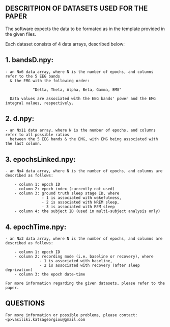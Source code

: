 ## DESCRITPION OF DATASETS USED FOR THE PAPER

The software expects the data to be formated as in the template 
provided in the given files.

Each dataset consists of 4 data arrays, described below:

## 1. **bandsD.npy**:
	- an Nx6 data array, where N is the number of epochs, and columns refer to the 5 EEG bands
	  & the EMG with the following order:
	  
				"Delta, Theta, Alpha, Beta, Gamma, EMG"
				
	  Data values are associated with the EEG bands' power and the EMG integral values, respectively.

## 2. **d.npy**:
	- an Nx11 data array, where N is the number of epochs, and columns refer to all possible ratios 
	  between the 5 EEG bands & the EMG, with EMG being associated with the last column.

## 3. **epochsLinked.npy**:
	- an Nx4 data array, where N is the number of epochs, and columns are described as follows:
	
		- column 1: epoch ID
		- column 2: epoch index (currently not used)
		- column 3: ground truth sleep stage ID, where
					- 1 is associated with wakefulness,
					- 2 is associated with NREM sleep,
					- 3 is associated with REM sleep
		- column 4: the subject ID (used in multi-subject analysis only)

## 4. **epochTime.npy**:
	- an Nx3 data array, where N is the number of epochs, and columns are described as follows:
	
		- column 1: epoch ID
		- column 2: recording mode (i.e. baseline or recovery), where
				   - 1 is associated with baseline,
				   - 2 is associated with recovery (after sleep deprivation)
		- column 3: the epoch date-time
	
	For more information regarding the given datasets, please refer to the paper.

## QUESTIONS
	For more information or possible problems, please contact:
	<p>vasiliki.katsageorgiou@gmail.com
	

